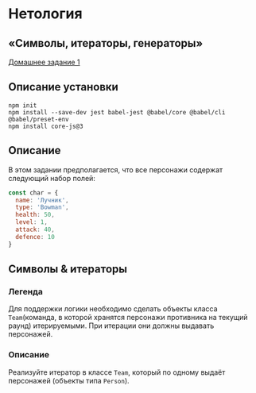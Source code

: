 # Нетология
## «Символы, итераторы, генераторы»

[Домашнее задание 1](https://github.com/netology-code/ajs-homeworks/tree/ajs8/symbols-iterators-generators)

## Описание установки

```shell
npm init
npm install --save-dev jest babel-jest @babel/core @babel/cli @babel/preset-env
npm install core-js@3
```

## Описание

В этом задании предполагается, что все персонажи содержат следующий набор полей:
```javascript
const char = {
  name: 'Лучник',
  type: 'Bowman',
  health: 50,
  level: 1,
  attack: 40,
  defence: 10
}
```

## Символы & итераторы

### Легенда

Для поддержки логики необходимо сделать объекты класса `Team`(команда, в которой хранятся персонажи противника на текущий раунд) итерируемыми. При итерации они должны выдавать персонажей.

### Описание

Реализуйте итератор в классе `Team`, который по одному выдаёт персонажей (объекты типа `Person`).
